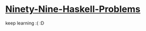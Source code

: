 # [Ninety-Nine-Haskell-Problems](https://wiki.haskell.org/H-99:_Ninety-Nine_Haskell_Problems)

keep learning :(
:D
